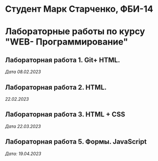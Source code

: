 # Студент Марк Старченко, ФБИ-14

# Лабораторные работы по курсу "WEB- Программирование"

## Лабораторная работа 1. Git+ HTML.

*Дата 08.02.2023*

## Лабораторная работа 2. HTML.

*22.02.2023*

## Лабораторная работа 3. HTML + CSS

*Дата 22.03.2023*

## Лабораторная работа 5. Формы. JavaScript

*Дата: 19.04.2023*